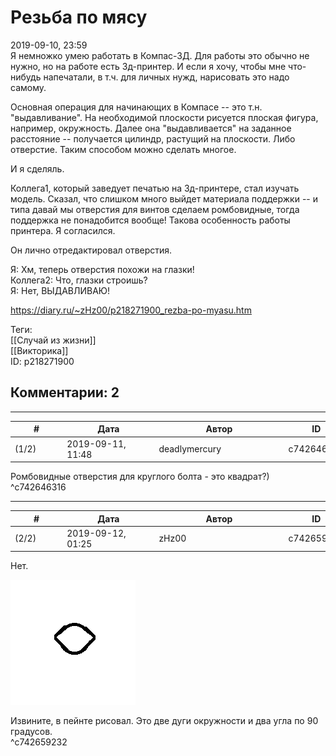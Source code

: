 Резьба по мясу
==============

  
2019-09-10, 23:59  
 Я немножко умею работать в Компас-3Д. Для работы это обычно не нужно, но на работе есть 3д-принтер. И если я хочу, чтобы мне что-нибудь напечатали, в т.ч. для личных нужд, нарисовать это надо самому.   
   
 Основная операция для начинающих в Компасе -- это т.н. "выдавливание". На необходимой плоскости рисуется плоская фигура, например, окружность. Далее она "выдавливается" на заданное расстояние -- получается цилиндр, растущий на плоскости. Либо отверстие. Таким способом можно сделать многое.   
   
 И я сделяль.   
   
 Коллега1, который заведует печатью на 3д-принтере, стал изучать модель. Сказал, что слишком много выйдет материала поддержки -- и типа давай мы отверстия для винтов сделаем ромбовидные, тогда поддержка не понадобится вообще! Такова особенность работы принтера. Я согласился.   
   
 Он лично отредактировал отверстия.   
   
 Я: Хм, теперь отверстия похожи на глазки!   
 Коллега2: Что, глазки строишь?   
 Я: Нет, ВЫДАВЛИВАЮ!   
   
   
  
<https://diary.ru/~zHz00/p218271900_rezba-po-myasu.htm>  
  
Теги:  
[[Случай из жизни]]  
[[Викторика]]  
ID: p218271900  


Комментарии: 2
--------------

  


---



|         #         |              Дата              |                     Автор                     |           ID           |
| --- | --- | --- | --- |
| (1/2) | 2019-09-11, 11:48 | deadlymercury | c742646316 |

  
 Ромбовидные отверстия для круглого болта - это квадрат?)   
 ^c742646316

---



|         #         |              Дата              |                     Автор                     |           ID           |
| --- | --- | --- | --- |
| (2/2) | 2019-09-12, 01:25 | zHz00 | c742659232 |

  
 Нет.   
   
  ![](pics/izsQSJd.png)    
   
 Извините, в пейнте рисовал. Это две дуги окружности и два угла по 90 градусов.   
 ^c742659232